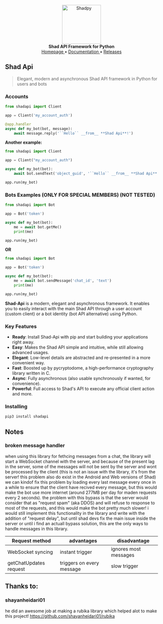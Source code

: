 <p align="center">
    <a href="https://github.com/HoseanRC/shad-api">
        <img src="https://user-images.githubusercontent.com/68903522/213505965-348da778-36c3-42e0-a31b-7f8711cf18ef.png" alt="Shadpy" width="128">
    </a>
    <br>
    <b>Shad API Framework for Python</b>
    <br>
    <a href="https://github.com/HoseanRC/shad-api">
        Homepage
    </a>
    •
    <a href="https://github.com/HoseanRC/shad-api/raw/master/docs">
        Documentation
    </a>
    •
    <a href="https://pypi.org/project/shadapi/#history">
        Releases
    </a>
</p>

## Shad Api

> Elegant, modern and asynchronous Shad API framework in Python for users and bots
### Accounts
``` python
from shadapi import Client

app = Client('my_account_auth')

@app.handler
async def my_bot(bot, message):
    await message.reply('``Hello`` __from__ **Shad Api**!')

```

**Another example:**
``` python
from shadapi import Client

app = Client("my_account_auth")

async def my_bot(bot):
    await bot.sendText('object_guid', '``Hello`` __from__ **Shad Api**!')

app.run(my_bot)
```

### Bots Examples (ONLY FOR SPECIAL MEMBERS) (NOT TESTED)
```python
from shadapi import Bot

app = Bot('token')

async def my_bot(bot):
    me = await bot.getMe()
    print(me)

app.run(my_bot)
```
**OR**
```python
from shadapi import Bot

app = Bot('token')

async def my_bot(bot):
    me = await bot.sendMessage('chat_id', 'text')
    print(me)

app.run(my_bot)
```

**Shad-Api** is a modern, elegant and asynchronous framework. It enables you to easily interact with the main Shad API through a user account (custom client) or a bot
identity (bot API alternative) using Python.


### Key Features

- **Ready**: Install Shad-Api with pip and start building your applications right away.
- **Easy**: Makes the Shad API simple and intuitive, while still allowing advanced usages.
- **Elegant**: Low-level details are abstracted and re-presented in a more convenient way.
- **Fast**: Boosted up by pycryptodome, a high-performance cryptography library written in C.
- **Async**: Fully asynchronous (also usable synchronously if wanted, for convenience).
- **Powerful**: Full access to Shad's API to execute any official client action and more.

### Installing

``` bash
pip3 install shadapi
```

## Notes

### broken message handler

when using this library for fethcing messages from a chat, the library will start a WebSocket channel with the server, and because of the present lag in the server, some of the messages will not be sent by the server and wont be processed by the client (this is not an issue with the library, it's from the server! this problem also do exist in the Android and Web versions of Shad)
we can kindof fix this problem by loading every last message every once in a while to ensure that the client have recived every message, but this would make the bot use more internet (around 277MB per day for maden requests every 2 seconds). the problem with this bypass is that the server would consider that as "request spam" (aka DDOS) and will refuse to response to most of the requests, and this would make the bot pretty much slower! i would still implement this functionality in the library and write with the addition of "request delay", but until shad devs fix the main issue inside the server or until i find an actuall bypass solution, this are the only ways to handle messages in this library.

| Request method         | advantages                | disadvantage          |
|------------------------|---------------------------|-----------------------|
| WebSocket syncing      | instant trigger           | ignores most messages |
| getChatUpdates request | triggers on every message | slow trigger          |

## Thanks to:

### shayanheidari01

he did an awesome job at making a rubika library which helped alot to make this project!
https://github.com/shayanheidari01/rubika
